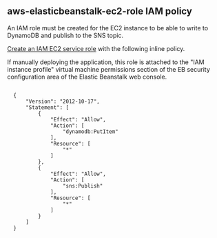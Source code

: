 ## aws-elasticbeanstalk-ec2-role IAM policy
An IAM role must be created for the EC2 instance to be able to write to DynamoDB and publish to the SNS topic.

[Create an IAM EC2 service role](https://docs.aws.amazon.com/codedeploy/latest/userguide/getting-started-create-iam-instance-profile.html) with the following inline policy.  

If manually deploying the application, this role is attached to the "IAM instance profile" virtual machine permissions section of the EB security configuration area of the Elastic Beanstalk web console.

<pre><code>
  {
      "Version": "2012-10-17",
      "Statement": [
          {
              "Effect": "Allow",
              "Action": [
                  "dynamodb:PutItem"
              ],
              "Resource": [
                  "*"
              ]
          },
          {
              "Effect": "Allow",
              "Action": [
                  "sns:Publish"
              ],
              "Resource": [
                  "*"
              ]
          }
      ]
  }
</code></pre>
